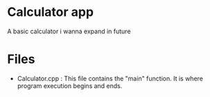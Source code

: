 # Calculator app

A basic calculator i wanna expand in future

# Files

- Calculator.cpp : This file contains the "main" function. It is where program execution begins and ends.
